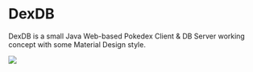 # DexDB

DexDB is a small Java Web-based Pokedex Client & DB Server working concept with some Material Design style.

![](C:\Users\Mei\OneDrive\Code\Repositories\DexDB\dexdb.gif)